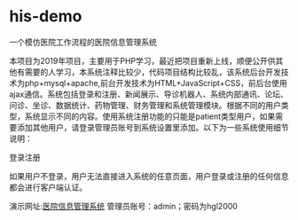 # his-demo
一个模仿医院工作流程的医院信息管理系统

本项目为2019年项目，主要用于PHP学习，最近把项目重新上线，顺便公开供其他有需要的人学习，本系统注释比较少，代码项目结构比较乱，该系统后台开发技术为php+mysql+apache,前台开发技术为HTML+JavaScript+CSS，前后台使用ajax通信。系统包括登录和注册、新闻展示、导诊机器人、系统内部通讯、论坛、问诊、坐诊、数据统计、药物管理、财务管理和系统管理模块。根据不同的用户类型，系统显示不同的内容。使用系统注册功能的只能是patient类型用户，如果需要添加其他用户，请登录管理员账号到系统设置里添加。以下为一些系统使用细节说明：

登录注册

如果用户不登录，用户无法直接进入系统的任意页面，用户登录或注册的任何信息都会进行客户端认证。

演示网址:[医院信息管理系统](http://39.108.94.247)
管理员账号：admin；密码为hgl2000
